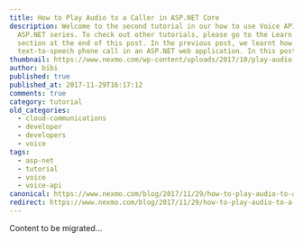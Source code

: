 ```yaml
---
title: How to Play Audio to a Caller in ASP.NET Core
description: Welcome to the second tutorial in our how to use Voice APIs with
  ASP.NET series. To check out other tutorials, please go to the Learn more
  section at the end of this post. In the previous post, we learnt how to make a
  text-to-speech phone call in an ASP.NET web application. In this post, we […]
thumbnail: https://www.nexmo.com/wp-content/uploads/2017/10/play-audio-asp-net-core.png
author: bibi
published: true
published_at: 2017-11-29T16:17:12
comments: true
category: tutorial
old_categories:
  - cloud-communications
  - developer
  - developers
  - voice
tags:
  - asp-net
  - tutorial
  - voice
  - voice-api
canonical: https://www.nexmo.com/blog/2017/11/29/how-to-play-audio-to-a-caller-in-asp-net-core-dr
redirect: https://www.nexmo.com/blog/2017/11/29/how-to-play-audio-to-a-caller-in-asp-net-core-dr
---
```

Content to be migrated...
